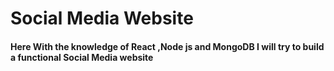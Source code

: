 # Social Media Website
#### Here  With the knowledge of React ,Node js and MongoDB I will try to build a functional Social Media website
